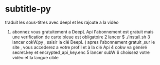 # subtitle-py
traduit les sous-titres avec deepl et les rajoute a la vidéo 

1.   abonnez vous gratuitement a DeepL Api
     l'abonnement est gratuit mais une verification de carte bleue est obligatoire 
2   lancer $ ./install.sh 
3   lancer cokW.py , saisir la clé DeepL ( apres l'abonnement gratuit ,sur le site , vous accederez a votre profil et à la clé Api
4   cokw va généré secret.key et  encrypted_api_key.enc 
5   lancer subW 
6   choissez votre vidéo et la langue cible 


      


